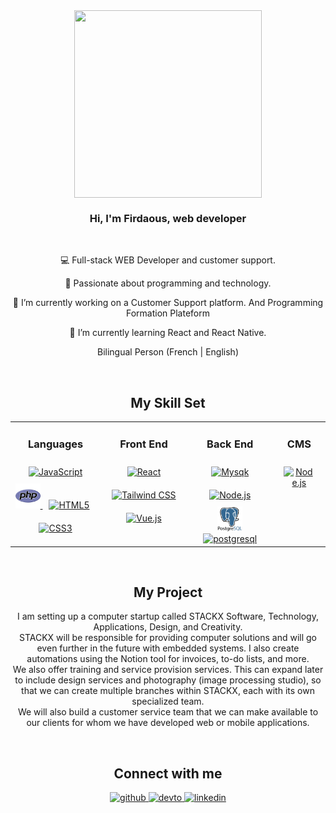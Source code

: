 <div align="center">
  <a href="https://laravel.com/"> <img src="https://upload.wikimedia.org/wikipedia/commons/thumb/9/9a/Laravel.svg/1200px-Laravel.svg.png" align="center" height="300" width="300" /></a>
</div> 
 
<h3 align="center">Hi, I'm Firdaous, web developer</h3>   
    
<br/>   
   
<p align="center">💻 Full-stack WEB Developer and customer support.</p>   
 
<p align="center">🚀 Passionate about programming and technology.</p>   

<p align="center">🔭 I’m currently working on a Customer Support platform. And Programming Formation Plateform</p> 

<p align="center">🌱 I’m currently learning React and React Native.</p>

<p align="center">Bilingual Person (French | English)</p> 

<br/> 


<h2 align="center">My Skill Set</h2>

<table align="center"><tr><td valign="top" width="33%">

<h3 align="center">Languages</h3>
<div align="center">
  <a href="https://www.javascript.com/" target="_blank">
    <img style="margin: 10px" src="https://profilinator.rishav.dev/skills-assets/javascript-original.svg" alt="JavaScript" height="50" />
  </a>
  <a href="https://www.php.net" target="_blank" rel="noreferrer">
    <img src="https://raw.githubusercontent.com/devicons/devicon/master/icons/php/php-original.svg" alt="php" width="40" height="40" />
  </a>
  <a href="https://en.wikipedia.org/wiki/HTML5" target="_blank">
    <img style="margin: 10px" src="https://profilinator.rishav.dev/skills-assets/html5-original-wordmark.svg" alt="HTML5" height="50" />
  </a>
  <a href="https://www.w3schools.com/css/" target="_blank">
    <img style="margin: 10px" src="https://profilinator.rishav.dev/skills-assets/css3-original-wordmark.svg" alt="CSS3" height="50" />
  </a>
</div>

</td><td valign="top" width="33%">

<h3 align="center">Front End</h3>
<div align="center">
  <a href="https://reactjs.org/" target="_blank">
    <img style="margin: 10px" src="https://profilinator.rishav.dev/skills-assets/react-original-wordmark.svg" alt="React" height="50" />
  </a>
  <a href="https://www.tailwindcss.com/" target="_blank">
    <img style="margin: 10px" src="https://profilinator.rishav.dev/skills-assets/tailwindcss.svg" alt="Tailwind CSS" height="50" />
  </a>
  <a href="https://vuejs.org/" target="_blank">
    <img style="margin: 10px" src="https://vuejs.org/images/logo.png" alt="Vue.js" height="50" />
  </a>
</div>

</td><td valign="top" width="33%">

<h3 align="center">Back End</h3>
<div align="center">
  <a href="https://www.mysql.com/fr/" target="_blank">
    <img style="margin: 10px" src="https://pipedream.com/s.v0/app_1YMhwo/logo/orig" alt="Mysqk" height="50" />
  </a>
  <a href="https://nodejs.org/" target="_blank">
    <img style="margin: 10px" src="https://profilinator.rishav.dev/skills-assets/nodejs-original-wordmark.svg" alt="Node.js" height="50" />
  </a>
  <a href="https://www.postgresql.org" target="_blank" rel="noreferrer">
    <img src="https://raw.githubusercontent.com/devicons/devicon/master/icons/postgresql/postgresql-original-wordmark.svg" alt="postgresql" width="40" height="40" />
  </a>
    <a href="https://laravel.com/" target="_blank" rel="noreferrer">
    <img src="https://upload.wikimedia.org/wikipedia/commons/thumb/9/9a/Laravel.svg/1200px-Laravel.svg.png" alt="postgresql" width="40" height="40" />
  </a>
</div>

</td>

</td><td valign="top" min-width="33%">

<h3 align="center">CMS</h3>
<div align="center">
  <a href="https://www.mysql.com/fr/" target="_blank">
    <img style="margin: 10px" src="https://upload.wikimedia.org/wikipedia/commons/thumb/9/98/WordPress_blue_logo.svg/1200px-WordPress_blue_logo.svg.png" alt="Node.js" height="50" />
  </a>
</div>

</td></tr></table>

<br/>

<h2 align="center">My Project </h2>
<p align="center">I am setting up a computer startup called STACKX Software, Technology, Applications, Design, and Creativity. <br> 
  STACKX will be responsible for providing computer solutions and will go even further in the future with embedded systems. I also create automations using the Notion tool for invoices, to-do lists, and more. <br> 
  We also offer training and service provision services. This can expand later to include design services and photography (image processing studio), so that we can create multiple branches within STACKX, each with its own specialized team.<br> 
  We will also build a customer service team that we can make available to our clients for whom we have developed web or mobile applications.</p>
<br/> 


<h2 align="center">Connect with me</h2>

<div align="center">
  <a href="https://github.com/fridajoymatt/" target="_blank">
    <img src="https://img.shields.io/badge/github-%2324292e.svg?&style=for-the-badge&logo=github&logoColor=white" alt="github" style="margin-bottom: 5px;" />
  </a>
  <a href="https://dev.to/fridajoymatt" target="_blank">
    <img src="https://img.shields.io/badge/dev.to-%2308090A.svg?&style=for-the-badge&logo=dev.to&logoColor=white" alt="devto" style="margin-bottom: 5px;" />
  </a>
  <a href="https://www.linkedin.com/in/firdaous-kpelafia-131485277/" target="_blank">
    <img src="https://img.shields.io/badge/linkedin-%231E77B5.svg?&style=for-the-badge&logo=linkedin&logoColor=white" alt="linkedin" style="margin-bottom: 5px;" />
  </a>
</div>

<br/>
<br/>
